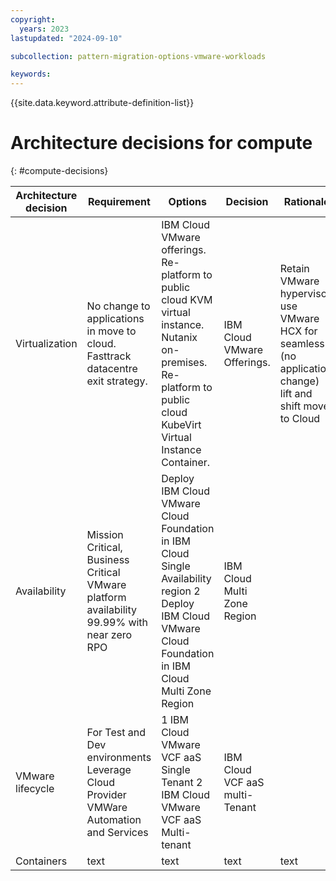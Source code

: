 ```yaml
---
copyright:
  years: 2023
lastupdated: "2024-09-10"

subcollection: pattern-migration-options-vmware-workloads

keywords:
---
```

{{site.data.keyword.attribute-definition-list}}

# Architecture decisions for compute

{: \#compute-decisions}

| Architecture decision | Requirement                                                                                | Options                                                                                                                                                             | Decision                       | Rationale                                                                                                  |
| --------------------- | ------------------------------------------------------------------------------------------ | ------------------------------------------------------------------------------------------------------------------------------------------------------------------- | ------------------------------ | ---------------------------------------------------------------------------------------------------------- |
| Virtualization        | No change to applications in move to cloud.<br />Fasttrack datacentre exit strategy.       | IBM Cloud VMware offerings. Re-platform to public cloud KVM virtual instance. Nutanix on-premises. Re-platform to public cloud KubeVirt Virtual Instance Container. | IBM Cloud VMware Offerings.    | Retain VMware hypervisor, use VMware HCX for seamless (no application change) lift and shift move to Cloud |
| Availability          | Mission Critical, Business Critical VMware platform availability 99.99% with near zero RPO | Deploy IBM Cloud VMware Cloud Foundation in IBM Cloud Single Availability region 2 Deploy IBM Cloud VMware Cloud Foundation in IBM Cloud Multi Zone Region          | IBM Cloud Multi Zone Region    |                                                                                                            |
| VMware lifecycle      | For Test and Dev environments Leverage Cloud Provider VMWare Automation and Services       | 1 IBM Cloud VMware VCF aaS Single Tenant 2 IBM Cloud VMware VCF aaS Multi-tenant                                                                                    | IBM Cloud VCF aaS multi-Tenant |                                                                                                            |
| Containers            | text                                                                                       | text                                                                                                                                                                | text                           | text                                                                                                       |
